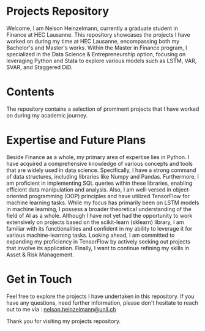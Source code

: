 # Projects Repository
Welcome, I am Nelson Heinzelmann, currently a graduate student in Finance at HEC Lausanne. This repository showcases the projects I have worked on during my time at HEC Lausanne, encompassing both my Bachelor's and Master's works. Within the Master in Finance program, I specialized in the Data Science & Entrepreneurship option, focusing on leveraging Python and Stata to explore various models such as LSTM, VAR, SVAR, and Staggered DiD.
# Contents
The repository contains a selection of prominent projects that I have worked on during my academic journey.


# Expertise and Future Plans
Beside Finance as a whole, my primary area of expertise lies in Python. I have acquired a comprehensive knowledge of various concepts and tools that are widely used in data science. Specifically, I have a strong command of data structures, including libraries like Numpy and Pandas. Furthermore, I am proficient in implementing SQL queries within these libraries, enabling efficient data manipulation and analysis. Also, I am well-versed in object-oriented programming (OOP) principles and have utilized TensorFlow for machine learning tasks. While my focus has primarily been on LSTM models in machine learning, I possess a broader theoretical understanding of the field of AI as a whole. Although I have not yet had the opportunity to work extensively on projects based on the scikit-learn (sklearn) library, I am familiar with its functionalities and confident in my ability to leverage it for various machine-learning tasks. Looking ahead, I am committed to expanding my proficiency in TensorFlow by actively seeking out projects that involve its application. Finally, I want to continue refining my skills in Asset & Risk Management.

# Get in Touch
Feel free to explore the projects I have undertaken in this repository. If you have any questions, need further information, please don't hesitate to reach out to me via : nelson.heinzelmann@unil.ch

Thank you for visiting my projects repository.
